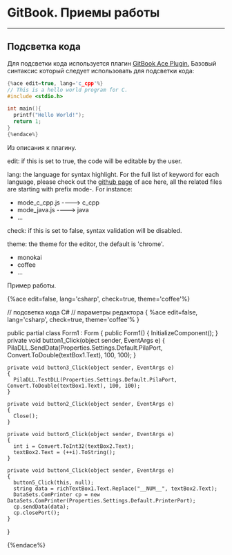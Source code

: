 # GitBook. Приемы работы

---

## Подсветка кода

Для подсветки кода используется плагин [GitBook Ace Plugin.](https://plugins.gitbook.com/plugin/ace)
Базовый синтаксис который следует использовать для подсветки кода:

```cpp
{%ace edit=true, lang='c_cpp'%}
// This is a hello world program for C.
#include <stdio.h>

int main(){
  printf("Hello World!");
  return 1;
}
{%endace%}
```

Из описания к плагину.

edit: if this is set to true, the code will be editable by the user.

lang: the language for syntax highlight. For the full list of keyword for each language,
please check out the [github page](https://github.com/ajaxorg/ace-builds/tree/master/src-min-noconflict)
of ace here, all the related files are starting with prefix mode-. For instance:

* mode_c_cpp.js ----> c_cpp
* mode_java.js ----> java
* ...

check: if this is set to false, syntax validation will be disabled.

theme: the theme for the editor, the default is 'chrome'.

* monokai
* coffee
* ...

Пример работы.

{%ace edit=false, lang='csharp', check=true, theme='coffee'%}

// подсветка кода C#
// параметры редактора \{ %ace edit=false, lang='csharp', check=true, theme='coffee'% \}

  public partial class Form1 : Form
  {
    public Form1()
    {
      InitializeComponent();
    }
    private void button1_Click(object sender, EventArgs e)
    {
      PilaDLL.SendData(Properties.Settings.Default.PilaPort, Convert.ToDouble(textBox1.Text), 100, 100);
    }

    private void button3_Click(object sender, EventArgs e)
    {
      PilaDLL.TestDLL(Properties.Settings.Default.PilaPort, Convert.ToDouble(textBox1.Text), 100, 100);
    }

    private void button2_Click(object sender, EventArgs e)
    {
      Close();
    }

    private void button5_Click(object sender, EventArgs e)
    {
      int i = Convert.ToInt32(textBox2.Text);
      textBox2.Text = (++i).ToString();
    }

    private void button4_Click(object sender, EventArgs e)
    {
      button5_Click(this, null);
      string data = richTextBox1.Text.Replace("__NUM__", textBox2.Text);
      DataSets.ComPrinter cp = new DataSets.ComPrinter(Properties.Settings.Default.PrinterPort);
      cp.sendData(data);
      cp.closePort();
    }

  }

{%endace%}